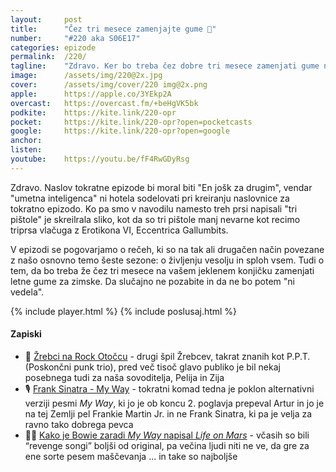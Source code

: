 ```yaml
---
layout: 	post
title:  	"Čez tri mesece zamenjajte gume 🛞"
number: 	"#220 aka S06E17"
categories:	epizode
permalink:	/220/
tagline: 	"Zdravo. Ker bo treba čez dobre tri mesece zamenjati gume na vašem preljubem jeklenem konjičku, vas na to dejstvo opominjamo že v avgustovskem vročinskem valu. Da ne bo potem ''ni vedela''."
image:		/assets/img/220@2x.jpg
cover:		/assets/img/cover/220 img@2x.png
apple:		https://apple.co/3YEkp2A
overcast:	https://overcast.fm/+beHgVK5bk
podkite:	https://kite.link/220-opr
pocket:		https://kite.link/220-opr?open=pocketcasts
google:		https://kite.link/220-opr?open=google
anchor:		
listen:		
youtube:	https://youtu.be/fF4RwGDyRsg
---
```


Zdravo. Naslov tokratne epizode bi moral biti "En jošk za drugim", vendar "umetna inteligenca" ni hotela sodelovati pri kreiranju naslovnice za tokratno epizodo. Ko pa smo v navodilu namesto treh prsi napisali "tri pištole" je skreilrala sliko, kot da so tri pištole manj nevarne kot recimo triprsa vlačuga z Erotikona VI, Eccentrica Gallumbits. 

V epizodi se pogovarjamo o rečeh, ki so na tak ali drugačen način povezane z našo osnovno temo šeste sezone: o življenju vesolju in sploh vsem. Tudi o tem, da bo treba že čez tri mesece na vašem jeklenem konjičku zamenjati letne gume za zimske. Da slučajno ne pozabite in da ne bo potem "ni vedela". 

{% include player.html %}
{% include poslusaj.html %}

<!--break-->

#### Zapiski

- 🤘 [Žrebci na Rock Otočcu](https://www.youtube.com/watch?v=EgiVyMPca2A&t=324s) - drugi špil Žrebcev, takrat znanih kot P.P.T. (Poskončni punk trio), pred več tisoč glavo publiko je bil nekaj posebnega tudi za naša sovoditelja, Pelija in Zija 
- 🎙️ [Frank Sinatra - My Way](https://www.youtube.com/watch?v=qQzdAsjWGPg) - tokratni komad tedna je poklon alternativni verziji pesmi *My Way*, ki jo je ob koncu 2. poglavja prepeval Artur in jo je na tej Zemlji pel Frankie Martin Jr. in ne Frank Sinatra, ki pa je velja za ravno tako dobrega pevca 
- 👨‍🎤 [Kako je Bowie zaradi *My Way* napisal *Life on Mars*](https://faroutmagazine.co.uk/david-bowie-life-on-mars-story-behind-the-song/) - včasih so bili “revenge songi” boljši od original, pa večina ljudi niti ne ve, da gre za ene sorte pesem maščevanja ... in take so najboljše 